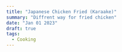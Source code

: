 ```yaml
---
title: "Japanese Chicken Fried (Karaake)"
summary: "Diffrent way for fried chicken"
date: "Jan 01 2023"
draft: true
tags:
  - Cooking
---
```

